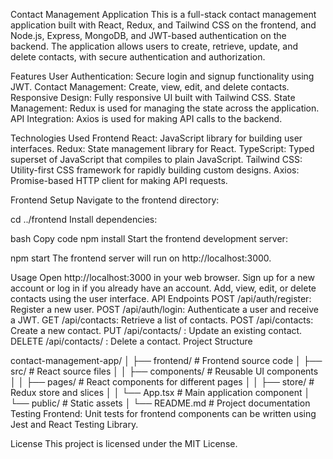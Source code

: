 Contact Management Application
This is a full-stack contact management application built with React, Redux, and Tailwind CSS on the frontend, and Node.js, Express, MongoDB, and JWT-based authentication on the backend. The application allows users to create, retrieve, update, and delete contacts, with secure authentication and authorization.

Features
User Authentication: Secure login and signup functionality using JWT.
Contact Management: Create, view, edit, and delete contacts.
Responsive Design: Fully responsive UI built with Tailwind CSS.
State Management: Redux is used for managing the state across the application.
API Integration: Axios is used for making API calls to the backend.

Technologies Used
Frontend
React: JavaScript library for building user interfaces.
Redux: State management library for React.
TypeScript: Typed superset of JavaScript that compiles to plain JavaScript.
Tailwind CSS: Utility-first CSS framework for rapidly building custom designs.
Axios: Promise-based HTTP client for making API requests.


Frontend Setup
Navigate to the frontend directory:


cd ../frontend
Install dependencies:

bash
Copy code
npm install
Start the frontend development server:


npm start
The frontend server will run on http://localhost:3000.

Usage
Open http://localhost:3000 in your web browser.
Sign up for a new account or log in if you already have an account.
Add, view, edit, or delete contacts using the user interface.
API Endpoints
POST /api/auth/register: Register a new user.
POST /api/auth/login: Authenticate a user and receive a JWT.
GET /api/contacts: Retrieve a list of contacts.
POST /api/contacts: Create a new contact.
PUT /api/contacts/
: Update an existing contact.
DELETE /api/contacts/
: Delete a contact.
Project Structure

contact-management-app/
│
├── frontend/                # Frontend source code
│   ├── src/                 # React source files
│   │   ├── components/      # Reusable UI components
│   │   ├── pages/           # React components for different pages
│   │   ├── store/           # Redux store and slices
│   │   └── App.tsx          # Main application component
│   └── public/              # Static assets
│
└── README.md                # Project documentation
Testing
Frontend: Unit tests for frontend components can be written using Jest and React Testing Library.


License
This project is licensed under the MIT License.